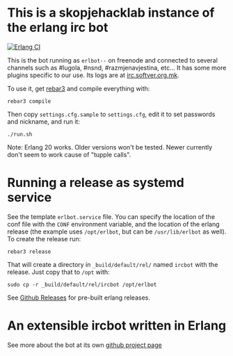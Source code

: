 This is a skopjehacklab instance of the erlang irc bot
======================================================

[![Erlang CI](https://github.com/gdamjan/erlang-irc-bot-skopjehacklab/workflows/Erlang%20CI/badge.svg)](https://github.com/gdamjan/erlang-irc-bot-skopjehacklab/actions?query=workflow%3A%22Erlang+CI%22)

This is the bot running as `erlbot--` on freenode and connected to several
channels such as #lugola, #nsnd, #razmjenavjestina, etc… It has some more plugins
specific to our use. Its logs are at [irc.softver.org.mk](https://irc.softver.org.mk).

To use it, get [rebar3](https://www.rebar3.org/) and compile everything with:

    rebar3 compile

Then copy `settings.cfg.sample` to `settings.cfg`, edit it to set passwords and nickname, and run it:

    ./run.sh


Note: Erlang 20 works. Older versions won't be tested. Newer currently don't seem to work cause of "tupple calls".


Running a release as systemd service
====================================

See the template `erlbot.service` file. You can specify the location of the conf file with the `CONF` environment
variable, and the location of the erlang release (the example uses `/opt/erlbot`, but can be `/usr/lib/erlbot` as well).
To create the release run:

    rebar3 release

That will create a directory in `_build/default/rel/` named `ircbot` with the release. Just copy that to `/opt` with:

    sudo cp -r _build/default/rel/ircbot /opt/erlbot

See [Github Releases](https://github.com/gdamjan/erlang-irc-bot-skopjehacklab/releases) for pre-built erlang releases.

An extensible ircbot written in Erlang
======================================

See more about the bot at its own [github project page](https://github.com/gdamjan/erlang-irc-bot/)
